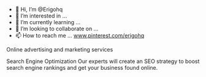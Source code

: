 - 👋 Hi, I’m @Erigohq
- 👀 I’m interested in ...
- 🌱 I’m currently learning ...
- 💞️ I’m looking to collaborate on ...
- 📫 How to reach me ...
www.pinterest.com/erigohq
<!---
Erigohq/Erigohq is a ✨ special ✨ repository because its `README.md` (this file) appears on your GitHub profile.
You can click the Preview link to take a look at your changes.
--->
Online advertising and marketing services
 
 
Search Engine Optimization
Our experts will create an SEO strategy to boost search engine rankings and get your business found online.
